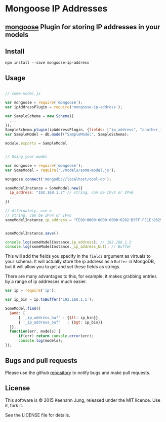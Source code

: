 # Mongoose IP Addresses
## [mongoose][] Plugin for storing IP addresses in your models

## Install
```
npm install --save mongoose-ip-address
```

## Usage

```javascript

// some-model.js

var mongoose = require('mongoose');
var ipAddressPlugin = require('mongoose-ip-address');

var SampleSchema = new Schema({
  ...
});
SampleSchema.plugin(ipAddressPlugin, {fields: ["ip_address", "another_ip_address"]});
var SampleModel = db.model("SampleModel", SampleSchema);

module.exports = SampleModel

```

```javascript

// Using your model

var mongoose = require('mongoose');
var SomeModel = require('./models/some-model.js');

mongoose.connect('mongodb://localhost/cool-db');

someModelInstance = SomeModel.new({
  ip_address: "192.168.1.2" // string, can be IPv4 or IPv6
  ...
})

// Alternately, use =
// string, can be IPv4 or IPv6
someModelInstance.ip_address = "FE80:0000:0000:0000:0202:B3FF:FE1E:8329";


someModelInstance.save()

console.log(someModelInstance.ip_address); // 192.168.1.2
console.log(someModelInstance._ip_address_buf); // Buffer


```

This will add the fields you specify in the `fields` argument as virtuals to your schema. It will actually store the ip address as a `Buffer` in MongoDB, but it will allow you to get and set these fields as strings.

There are many advantages to this, for example, it makes grabbing entries by a range of ip addresses much easier.

```javascript
var ip = require('ip');

var ip_bin = ip.toBuffer('192.168.1.1');

SomeModel.find({
  $and: [
      { '_ip_address_buf' : {$lt: ip_bin}},
      { '_ip_address_buf'   : {$gt: ip_bin}}
  ]},
  function(err, models) {
      if(err) return console.error(err);
      console.log(models);
});
```


## Bugs and pull requests

Please use the github [repository][] to notify bugs and make pull requests.

## License

This software is © 2015 Keenahn Jung, released under the MIT licence. Use it, fork it.

See the LICENSE file for details.

[mongoose]: http://mongoosejs.com
[repository]: http://github.com/keenahn/mongoose-ip-address
